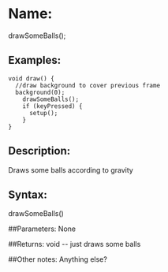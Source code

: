 # Name: 
drawSomeBalls();
## Examples:
```
void draw() {
  //draw background to cover previous frame
  background(0);
    drawSomeBalls();
    if (keyPressed) {
      setup();
    }
}
```

## Description:
Draws some balls according to gravity

## Syntax:
drawSomeBalls()

##Parameters: 
None

##Returns:
void -- just draws some balls

##Other notes:
Anything else?
